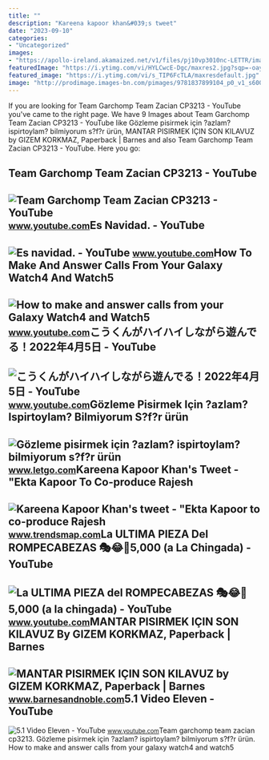 ```yaml
---
title: ""
description: "Kareena kapoor khan&#039;s tweet"
date: "2023-09-10"
categories:
- "Uncategorized"
images:
- "https://apollo-ireland.akamaized.net/v1/files/pj10vp3010nc-LETTR/image"
featuredImage: "https://i.ytimg.com/vi/HYLCwcE-Dgc/maxres2.jpg?sqp=-oaymwEoCIAKENAF8quKqQMcGADwAQH4AYwCgALgA4oCDAgAEAEYRSBHKGUwDw==&amp;rs=AOn4CLC_ulBvmvqa2cf2uT56Qfk3FCYaDA"
featured_image: "https://i.ytimg.com/vi/s_TIP6FcTLA/maxresdefault.jpg"
image: "http://prodimage.images-bn.com/pimages/9781837899104_p0_v1_s600x595.jpg"
---
```


If you are looking for Team Garchomp Team Zacian CP3213 - YouTube you've came to the right page. We have 9 Images about Team Garchomp Team Zacian CP3213 - YouTube like Gözleme pisirmek için ?azlam? ispirtoylam? bilmiyorum s?f?r ürün, MANTAR PISIRMEK IÇIN SON KILAVUZ by GIZEM KORKMAZ, Paperback | Barnes and also Team Garchomp Team Zacian CP3213 - YouTube. Here you go:

Team Garchomp Team Zacian CP3213 - YouTube
------------------------------------------

 ![Team Garchomp Team Zacian CP3213 - YouTube](https://i.ytimg.com/vi/HYLCwcE-Dgc/maxres2.jpg?sqp=-oaymwEoCIAKENAF8quKqQMcGADwAQH4AYwCgALgA4oCDAgAEAEYRSBHKGUwDw==&rs=AOn4CLC_ulBvmvqa2cf2uT56Qfk3FCYaDA) <small>www.youtube.com</small>Es Navidad. - YouTube
---------------------

 ![Es navidad. - YouTube](https://i.ytimg.com/vi/6s_ioeuwrsA/maxresdefault.jpg?sqp=-oaymwEmCIAKENAF8quKqQMa8AEB-AH-DoACuAiKAgwIABABGC8gHih_MA8=&rs=AOn4CLCoNnBVNtoJxjB3vGCv4sI5_fCTlA) <small>www.youtube.com</small>How To Make And Answer Calls From Your Galaxy Watch4 And Watch5
---------------------------------------------------------------

 ![How to make and answer calls from your Galaxy Watch4 and Watch5](https://i.ytimg.com/vi/s_TIP6FcTLA/maxresdefault.jpg) <small>www.youtube.com</small>こうくんがハイハイしながら遊んでる！2022年4月5日 - YouTube
-------------------------------------

 ![こうくんがハイハイしながら遊んでる！2022年4月5日 - YouTube](https://i.ytimg.com/vi/H2fAEMesIjo/maxresdefault.jpg?sqp=-oaymwEmCIAKENAF8quKqQMa8AEB-AH-CYAC0AWKAgwIABABGGUgXyhTMA8=&rs=AOn4CLCJYSghky0o-ilndxvg6fCYAda1ug) <small>www.youtube.com</small>Gözleme Pisirmek Için ?azlam? Ispirtoylam? Bilmiyorum S?f?r ürün
----------------------------------------------------------------

 ![Gözleme pisirmek için ?azlam? ispirtoylam? bilmiyorum s?f?r ürün](https://apollo-ireland.akamaized.net/v1/files/pj10vp3010nc-LETTR/image) <small>www.letgo.com</small>Kareena Kapoor Khan's Tweet - "Ekta Kapoor To Co-produce Rajesh
---------------------------------------------------------------

 ![Kareena Kapoor Khan's tweet - "Ekta Kapoor to co-produce Rajesh](https://pbs.twimg.com/media/Fcyada8X0AANSFu.jpg) <small>www.trendsmap.com</small>La ULTIMA PIEZA Del ROMPECABEZAS 🎭😂🧘5,000 (a La Chingada) - YouTube
-------------------------------------------------------------------

 ![La ULTIMA PIEZA del ROMPECABEZAS 🎭😂🧘5,000 (a la chingada) - YouTube](https://i.ytimg.com/vi/KdZ3OosEZ6s/hq2.jpg?sqp=-oaymwEoCOADEOgC8quKqQMcGADwAQH4Ad4EgAK4CIoCDAgAEAEYZSBMKGMwDw==&rs=AOn4CLCfzFvJaPoNerKMbSKycXF-fCyaDA) <small>www.youtube.com</small>MANTAR PISIRMEK IÇIN SON KILAVUZ By GIZEM KORKMAZ, Paperback | Barnes
---------------------------------------------------------------------

 ![MANTAR PISIRMEK IÇIN SON KILAVUZ by GIZEM KORKMAZ, Paperback | Barnes](http://prodimage.images-bn.com/pimages/9781837899104_p0_v1_s600x595.jpg) <small>www.barnesandnoble.com</small>5.1 Video Eleven - YouTube
--------------------------

 ![5.1 Video Eleven - YouTube](https://i.ytimg.com/vi/RbkdnZrJ8cQ/maxresdefault.jpg?sqp=-oaymwEmCIAKENAF8quKqQMa8AEB-AHIAYAC6AKKAgwIABABGGUgZShlMA8=&rs=AOn4CLA7FCtlA_S6z7YVEkmUzqrVlXxRPw) <small>www.youtube.com</small>Team garchomp team zacian cp3213. Gözleme pisirmek için ?azlam? ispirtoylam? bilmiyorum s?f?r ürün. How to make and answer calls from your galaxy watch4 and watch5
